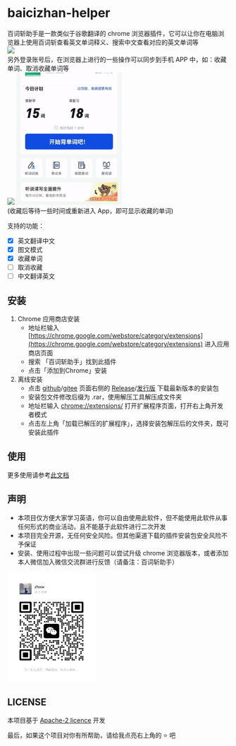 # baicizhan-helper

百词斩助手是一款类似于谷歌翻译的 chrome 浏览器插件，它可以让你在电脑浏览器上使用百词斩查看英文单词释义、搜索中文查看对应的英文单词等  
<img src="./imgs/translate.gif" style="width:400px; ">  
另外登录账号后，在浏览器上进行的一些操作可以同步到手机 APP 中，如：收藏单词、取消收藏单词等  
<img src="./imgs/collect-word.gif" style="width:400px;">
<img src="./imgs/look-word.gif" style="height:300px;">  
(收藏后等待一些时间或重新进入 App，即可显示收藏的单词)

支持的功能：
- [x] 英文翻译中文
- [x] 图文模式
- [x] 收藏单词
- [ ] 取消收藏
- [ ] 中文翻译英文

## 安装
1. Chrome 应用商店安装  
   - 地址栏输入 [https://chrome.google.com/webstore/category/extensions](https://chrome.google.com/webstore/category/extensions) 进入应用商店页面
   - 搜索 「百词斩助手」找到此插件
   - 点击「添加到Chrome」安装
2. 离线安装
   - 点击 [github](https://github.com/marmot-z/baicizhan-helper)/[gitee](https://gitee.com/mamotz/baicizhan-helper) 页面右侧的 [Release](https://github.com/marmot-z/baicizhan-helper/releases)/[发行版](https://gitee.com/mamotz/baicizhan-helper/releases) 下载最新版本的安装包   
   - 安装包文件修改后缀为 .rar，使用解压工具解压成文件夹
   - 地址栏输入 [chrome://extensions/](chrome://extensions/) 打开扩展程序页面，打开右上角开发者模式
   - 点击左上角「加载已解压的扩展程序」，选择安装包解压后的文件夹，既可安装此插件

## 使用
更多使用请参考[此文档](./usage.md)

## 声明
- 本项目仅方便大家学习英语，你可以自由使用此软件，但不能使用此软件从事任何形式的商业活动，且不能基于此软件进行二次开发
- 本项目完全开源，无任何安全风险。但其他渠道下载的插件安装包安全风险不予保证
- 安装、使用过程中出现一些问题可以尝试升级 chrome 浏览器版本，或者添加本人微信加入微信交流群进行反馈（请备注：百词斩助手）
<img style="width: 200px; height: 250px" src="./imgs/wechat-qr.png">

## LICENSE
本项目基于 [Apache-2 licence](https://www.apache.org/licenses/LICENSE-2.0) 开发


最后，如果这个项目对你有所帮助，请给我点亮右上角的 :star: 吧